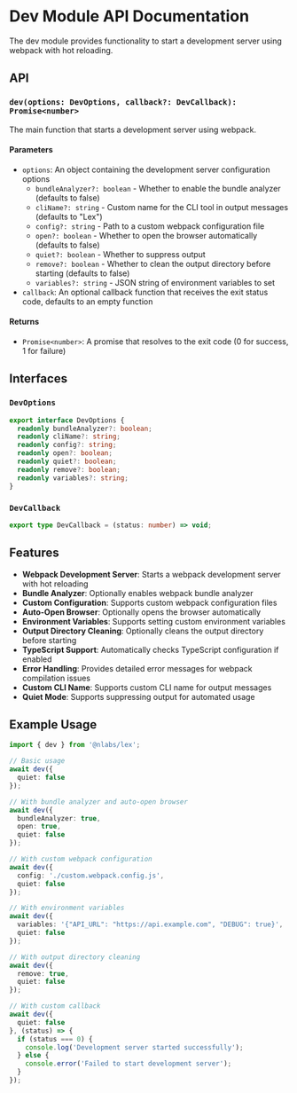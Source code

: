 # Dev Module API Documentation

The dev module provides functionality to start a development server using webpack with hot reloading.

## API

### `dev(options: DevOptions, callback?: DevCallback): Promise<number>`

The main function that starts a development server using webpack.

#### Parameters

- `options`: An object containing the development server configuration options
  - `bundleAnalyzer?: boolean` - Whether to enable the bundle analyzer (defaults to false)
  - `cliName?: string` - Custom name for the CLI tool in output messages (defaults to "Lex")
  - `config?: string` - Path to a custom webpack configuration file
  - `open?: boolean` - Whether to open the browser automatically (defaults to false)
  - `quiet?: boolean` - Whether to suppress output
  - `remove?: boolean` - Whether to clean the output directory before starting (defaults to false)
  - `variables?: string` - JSON string of environment variables to set
- `callback`: An optional callback function that receives the exit status code, defaults to an empty function

#### Returns

- `Promise<number>`: A promise that resolves to the exit code (0 for success, 1 for failure)

## Interfaces

### `DevOptions`

```typescript
export interface DevOptions {
  readonly bundleAnalyzer?: boolean;
  readonly cliName?: string;
  readonly config?: string;
  readonly open?: boolean;
  readonly quiet?: boolean;
  readonly remove?: boolean;
  readonly variables?: string;
}
```

### `DevCallback`

```typescript
export type DevCallback = (status: number) => void;
```

## Features

- **Webpack Development Server**: Starts a webpack development server with hot reloading
- **Bundle Analyzer**: Optionally enables webpack bundle analyzer
- **Custom Configuration**: Supports custom webpack configuration files
- **Auto-Open Browser**: Optionally opens the browser automatically
- **Environment Variables**: Supports setting custom environment variables
- **Output Directory Cleaning**: Optionally cleans the output directory before starting
- **TypeScript Support**: Automatically checks TypeScript configuration if enabled
- **Error Handling**: Provides detailed error messages for webpack compilation issues
- **Custom CLI Name**: Supports custom CLI name for output messages
- **Quiet Mode**: Supports suppressing output for automated usage

## Example Usage

```typescript
import { dev } from '@nlabs/lex';

// Basic usage
await dev({
  quiet: false
});

// With bundle analyzer and auto-open browser
await dev({
  bundleAnalyzer: true,
  open: true,
  quiet: false
});

// With custom webpack configuration
await dev({
  config: './custom.webpack.config.js',
  quiet: false
});

// With environment variables
await dev({
  variables: '{"API_URL": "https://api.example.com", "DEBUG": true}',
  quiet: false
});

// With output directory cleaning
await dev({
  remove: true,
  quiet: false
});

// With custom callback
await dev({
  quiet: false
}, (status) => {
  if (status === 0) {
    console.log('Development server started successfully');
  } else {
    console.error('Failed to start development server');
  }
});
``` 
